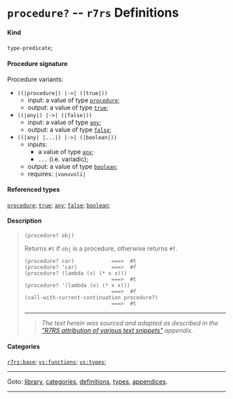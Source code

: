 

<a id='definition__r7rs__procedure_3f'></a>

# `procedure?` -- `r7rs` Definitions


#### Kind

`type-predicate`;


#### Procedure signature

Procedure variants:
 * `((|procedure|) |->| (|true|))`
   * input: a value of type [`procedure`](../../r7rs/types/procedure.md#type__r7rs__procedure);
   * output: a value of type [`true`](../../r7rs/types/true.md#type__r7rs__true);
 * `((|any|) |->| (|false|))`
   * input: a value of type [`any`](../../r7rs/types/any.md#type__r7rs__any);
   * output: a value of type [`false`](../../r7rs/types/false.md#type__r7rs__false);
 * `((|any| |...|) |->| (|boolean|))`
   * inputs:
     * a value of type [`any`](../../r7rs/types/any.md#type__r7rs__any);
     * `...` (i.e. variadic);
   * output: a value of type [`boolean`](../../r7rs/types/boolean.md#type__r7rs__boolean);
   * requires: `|vonuvoli|`


#### Referenced types

[`procedure`](../../r7rs/types/procedure.md#type__r7rs__procedure);
[`true`](../../r7rs/types/true.md#type__r7rs__true);
[`any`](../../r7rs/types/any.md#type__r7rs__any);
[`false`](../../r7rs/types/false.md#type__r7rs__false);
[`boolean`](../../r7rs/types/boolean.md#type__r7rs__boolean);


#### Description

> ````
> (procedure? obj)
> ````
> 
> 
> Returns `#t` if `obj` is a procedure, otherwise returns `#f`.
> 
> ````
> (procedure? car)            ===>  #t
> (procedure? 'car)           ===>  #f
> (procedure? (lambda (x) (* x x)))
>                             ===>  #t
> (procedure? '(lambda (x) (* x x)))
>                             ===>  #f
> (call-with-current-continuation procedure?)
>                             ===>  #t
> ````
> 
> 
> ----
> > *The text herein was sourced and adapted as described in the ["R7RS attribution of various text snippets"](../../r7rs/appendices/attribution.md#appendix__r7rs__attribution) appendix.*


#### Categories

[`r7rs:base`](../../r7rs/categories/r7rs_3a_base.md#category__r7rs__r7rs_3a_base);
[`vs:functions`](../../r7rs/categories/vs_3a_functions.md#category__r7rs__vs_3a_functions);
[`vs:types`](../../r7rs/categories/vs_3a_types.md#category__r7rs__vs_3a_types);

----

Goto: [library](../../r7rs/_index.md#library__r7rs), [categories](../../r7rs/categories/_index.md#toc__r7rs__categories), [definitions](../../r7rs/definitions/_index.md#toc__r7rs__definitions), [types](../../r7rs/types/_index.md#toc__r7rs__types), [appendices](../../r7rs/appendices/_index.md#toc__r7rs__appendices).

----

